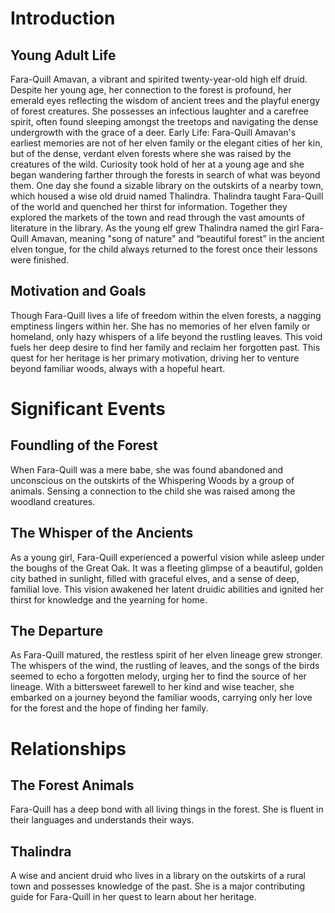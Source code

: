 # Introduction

## Young Adult Life
Fara-Quill Amavan, a vibrant and spirited twenty-year-old high elf druid. Despite her young age, her connection to the forest is profound, her emerald eyes reflecting the wisdom of ancient trees and the playful energy of forest creatures. She possesses an infectious laughter and a carefree spirit, often found sleeping amongst the treetops and navigating the dense undergrowth with the grace of a deer. Early Life: Fara-Quill Amavan's earliest memories are not of her elven family or the elegant cities of her kin, but of the dense, verdant elven forests where she was raised by the creatures of the wild. Curiosity took hold of her at a young age and she began wandering farther through the forests in search of what was beyond them. One day she found a sizable library on the outskirts of a nearby town, which housed a wise old druid named Thalindra. Thalindra taught Fara-Quill of the world and quenched her thirst for information. Together they explored the markets of the town and read through the vast amounts of literature in the library. As the young elf grew Thalindra named the girl Fara-Quill Amavan, meaning "song of nature" and “beautiful forest” in the ancient elven tongue, for the child always returned to the forest once their lessons were finished.

## Motivation and Goals
Though Fara-Quill lives a life of freedom within the elven forests, a nagging emptiness lingers within her. She has no memories of her elven family or homeland, only hazy whispers of a life beyond the rustling leaves. This void fuels her deep desire to find her family and reclaim her forgotten past. This quest for her heritage is her primary motivation, driving her to venture beyond familiar woods, always with a hopeful heart.

# Significant Events

## Foundling of the Forest
When Fara-Quill was a mere babe, she was found abandoned and unconscious on the outskirts of the Whispering Woods by a group of animals. Sensing a connection to the child she was raised among the woodland creatures.

## The Whisper of the Ancients
As a young girl, Fara-Quill experienced a powerful vision while asleep under the boughs of the Great Oak. It was a fleeting glimpse of a beautiful, golden city bathed in sunlight, filled with graceful elves, and a sense of deep, familial love. This vision awakened her latent druidic abilities and ignited her thirst for knowledge and the yearning for home.

## The Departure
As Fara-Quill matured, the restless spirit of her elven lineage grew stronger. The whispers of the wind, the rustling of leaves, and the songs of the birds seemed to echo a forgotten melody, urging her to find the source of her lineage. With a bittersweet farewell to her kind and wise teacher, she embarked on a journey beyond the familiar woods, carrying only her love for the forest and the hope of finding her family.

# Relationships

## The Forest Animals
Fara-Quill has a deep bond with all living things in the forest. She is fluent in their languages and understands their ways.

## Thalindra
A wise and ancient druid who lives in a library on the outskirts of a rural town and possesses knowledge of the past. She is a major contributing guide for Fara-Quill in her quest to learn about her heritage.
 